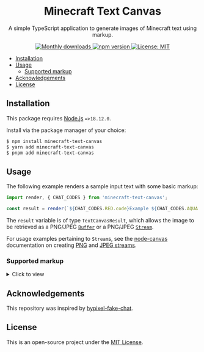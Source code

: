 <h1 align="center">Minecraft Text Canvas</h1>
<p align="center">A simple TypeScript application to generate images of Minecraft text using markup.</p>
<div align="center">
    <a href="https://www.npmjs.com/package/minecraft-text-canvas" target="_blank" rel="noreferrer">
        <img alt="Monthly downloads" src="https://img.shields.io/npm/dm/minecraft-text-canvas.svg?color=blue">
    </a>
    <a href="https://www.npmjs.com/package/minecraft-text-canvas" target="_blank" rel="noreferrer">
        <img alt="npm version" src="https://img.shields.io/npm/v/minecraft-text-canvas.svg">
    </a>
    <a href="https://github.com/Jejebecarte/minecraft-text-canvas/blob/master/LICENSE" target="_blank" rel="noreferrer">
        <img alt="License: MIT" src="https://img.shields.io/npm/l/minecraft-text-canvas?color=green" />
    </a>
</div>

-   [Installation](#installation)
-   [Usage](#usage)
    -   [Supported markup](#supported-markup)
-   [Acknowledgements](#acknowledgements)
-   [License](#license)

## Installation

This package requires [Node.js](https://nodejs.org/) `=>18.12.0`.

Install via the package manager of your choice:

```bash
$ npm install minecraft-text-canvas
$ yarn add minecraft-text-canvas
$ pnpm add minecraft-text-canvas
```

## Usage

The following example renders a sample input text with some basic markup:

```javascript
import render, { CHAT_CODES } from 'minecraft-text-canvas';

const result = render(`${CHAT_CODES.RED.code}Example ${CHAT_CODES.AQUA.code}text`);
```

The `result` variable is of type `TextCanvasResult`, which allows the image to be retrieved as a PNG/JPEG [`Buffer`](https://nodejs.org/api/buffer.html) or a PNG/JPEG [`Stream`](https://nodejs.org/api/stream.html#readable-streams).

For usage examples pertaining to `Stream`s, see the [node-canvas](https://github.com/Automattic/node-canvas) documentation on creating [PNG](https://github.com/Automattic/node-canvas?tab=readme-ov-file#canvascreatepngstream) and [JPEG streams](https://github.com/Automattic/node-canvas?tab=readme-ov-file#canvascreatejpegstream).

### Supported markup

<details>
<summary>Click to view</summary>

| Name          | Code |
| ------------- | ---- |
| Black         | &0   |
| Dark Blue     | &1   |
| Dark Green    | &2   |
| Dark Aqua     | &3   |
| Dark Red      | &4   |
| Dark Purple   | &5   |
| Gold          | &6   |
| Gray          | &7   |
| Dark Gray     | &8   |
| Blue          | &9   |
| Green         | &a   |
| Aqua          | &b   |
| Red           | &c   |
| Light Purple  | &d   |
| Yellow        | &e   |
| White         | &f   |
| Bold          | &l   |
| Strikethrough | &m   |
| Underline     | &n   |
| Italic        | &o   |
| Reset         | &r   |
| Newline       | \n   |

</details>

## Acknowledgements

This repository was inspired by [hypixel-fake-chat](https://github.com/mat-1/hypixel-fake-chat).

## License

This is an open-source project under the [MIT License](https://github.com/Jejebecarte/minecraft-chat-generator/blob/master/LICENSE).
